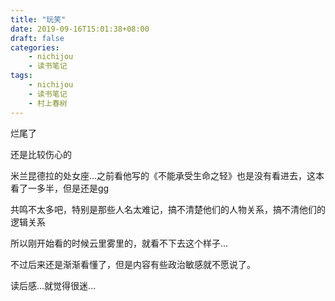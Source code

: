 ```yaml
---
title: "玩笑"
date: 2019-09-16T15:01:38+08:00
draft: false
categories:
    - nichijou
    - 读书笔记
tags:
    - nichijou
    - 读书笔记
    - 村上春树
---
```


烂尾了

还是比较伤心的

米兰昆德拉的处女座...之前看他写的《不能承受生命之轻》也是没有看进去，这本看了一多半，但是还是gg

共鸣不太多吧，特别是那些人名太难记，搞不清楚他们的人物关系，搞不清他们的逻辑关系

所以刚开始看的时候云里雾里的，就看不下去这个样子...

不过后来还是渐渐看懂了，但是内容有些政治敏感就不愿说了。

读后感...就觉得很迷...
